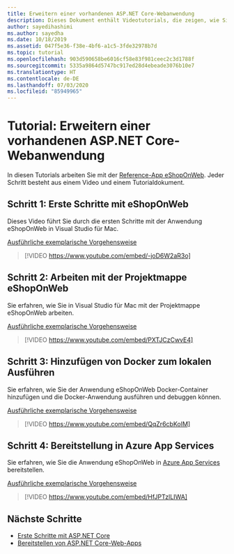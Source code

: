 ```yaml
---
title: Erweitern einer vorhandenen ASP.NET Core-Webanwendung
description: Dieses Dokument enthält Videotutorials, die zeigen, wie Sie die ASP.NET Core-Beispielanwendung eShopOnWeb erweitern.
author: sayedihashimi
ms.author: sayedha
ms.date: 10/18/2019
ms.assetid: 047f5e36-f38e-4bf6-a1c5-3fde32978b7d
ms.topic: tutorial
ms.openlocfilehash: 903d590658be6016cf58e83f981ceec2c3d1788f
ms.sourcegitcommit: 5335a9864d5747bc917ed28d4ebeade3076b10e7
ms.translationtype: HT
ms.contentlocale: de-DE
ms.lasthandoff: 07/03/2020
ms.locfileid: "85949965"
---
```

# <a name="tutorial-extending-an-existing-aspnet-core-web-application"></a>Tutorial: Erweitern einer vorhandenen ASP.NET Core-Webanwendung

In diesen Tutorials arbeiten Sie mit der [Reference-App eShopOnWeb](https://github.com/dotnet-architecture/eShopOnWeb). Jeder Schritt besteht aus einem Video und einem Tutorialdokument.

## <a name="step-1-getting-started-with-eshoponweb"></a>Schritt 1: Erste Schritte mit eShopOnWeb

Dieses Video führt Sie durch die ersten Schritte mit der Anwendung eShopOnWeb in Visual Studio für Mac.

[Ausführliche exemplarische Vorgehensweise](https://github.com/dotnet-architecture/eShopOnWeb/wiki/Getting-Started-for-Beginners-with-Visual-Studio-for-Mac)

> [!VIDEO https://www.youtube.com/embed/-joD6W2aR3o]

## <a name="step-2-working-with-the-eshoponweb-solution"></a>Schritt 2: Arbeiten mit der Projektmappe eShopOnWeb

Sie erfahren, wie Sie in Visual Studio für Mac mit der Projektmappe eShopOnWeb arbeiten.

[Ausführliche exemplarische Vorgehensweise](https://github.com/dotnet-architecture/eShopOnWeb/wiki/Working-with-the-Project-and-Adding-New-Features-using-Visual-Studio-for-Mac)

> [!VIDEO https://www.youtube.com/embed/PXTJCzCwvE4]

## <a name="step-3-adding-docker-and-running-it-locally"></a>Schritt 3: Hinzufügen von Docker zum lokalen Ausführen

Sie erfahren, wie Sie der Anwendung eShopOnWeb Docker-Container hinzufügen und die Docker-Anwendung ausführen und debuggen können.

[Ausführliche exemplarische Vorgehensweise](https://github.com/dotnet-architecture/eShopOnWeb/wiki/03b.-Running-Locally-on-a-Linux-Container-from-Visual-Studio-for-Mac)

> [!VIDEO https://www.youtube.com/embed/QqZr6cbKoIM]

## <a name="step-4-deploying-to-azure-app-services"></a>Schritt 4: Bereitstellung in Azure App Services

Sie erfahren, wie Sie die Anwendung eShopOnWeb in [Azure App Services](https://azure.microsoft.com/services/app-service/) bereitstellen.

[Ausführliche exemplarische Vorgehensweise](https://github.com/dotnet-architecture/eShopOnWeb/wiki/01b.-Deploying-to-Azure-App-Service-from-Visual-Studio-for-Mac)

> [!VIDEO https://www.youtube.com/embed/HfJPTzlLIWA]

## <a name="next-steps"></a>Nächste Schritte

 - [Erste Schritte mit ASP.NET Core](asp-net-core.md)
 - [Bereitstellen von ASP.NET Core-Web-Apps](web-app-deployment.md)
